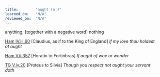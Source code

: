 ```yaml
---
title:        "aught (n.)"
learned_on:   "N/A"
reviewed_on:  "N/A"
---
```


anything; \[together with a negative word\] nothing

[Ham IV.iii.60](https://www.shakespeareswords.com/Public/Play.aspx?Act=4&Scene=3&WorkId=2#118517) \[Claudius, as if to the King of England\] *if my love thou holdest at aught*

[Ham V.ii.357](https://www.shakespeareswords.com/Public/Play.aspx?Act=5&Scene=2&WorkId=2#120253) \[Horatio to Fortinbras\] *If aught of woe or wonder*

[TG V.iv.20](https://www.shakespeareswords.com/Public/Play.aspx?Act=5&Scene=4&WorkId=5#131318) \[Proteus to Silvia\] *Though you respect not aught your servant doth*

